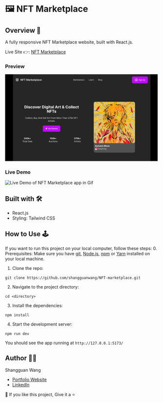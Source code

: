 # 🖼️ NFT Marketplace 

## Overview 📝

A fully responsive NFT Marketplace website, built with React.js.

Live Site 👉: [NFT Marketplace](https://nft-marketplace-home.netlify.app/)

### Preview
<img width=500 alt="Screenshot of NFT Marketplace Homepage" src="NFT-marketplace-snapshot.png">

### Live Demo
<img width=500 alt="Live Demo of NFT Marketplace app in Gif"
src="videoDemo.gif">

## Built with 🛠️
- React.js
- Styling: Tailwind CSS

## How to Use 🕹️
If you want to run this project on your local computer, follow these steps:
0. Prerequisites:
Make sure you have [git](https://git-scm.com/), [Node.js]( https://nodejs.org/), [npm](https://www.npmjs.com/) or [Yarn](https://classic.yarnpkg.com/en/docs/install/) installed on your local machine.

1. Clone the repo:

```
git clone https://github.com/shangguanwang/NFT-marketplace.git
```

2. Navigate to the project directory:

```
cd <directory>
```

3. Install the dependencies:

```
npm install
```

4. Start the development server:

```
npm run dev
```
You should see the app running at `http://127.0.0.1:5173/`

## Author 👩🏻

Shangguan Wang

- [Portfolio Website](https://shangguanw.com/)
- [LinkedIn](https://www.linkedin.com/in/shangguan-wang/)

💙 If you like this project, Give it a ⭐
